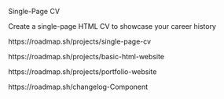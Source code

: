 Single-Page CV

Create a single-page HTML CV to showcase your career history

<p>https://roadmap.sh/projects/single-page-cv</p>

<p>https://roadmap.sh/projects/basic-html-website</p>

<p>https://roadmap.sh/projects/portfolio-website</p> 

<p>https://roadmap.sh/changelog-Component</p>
